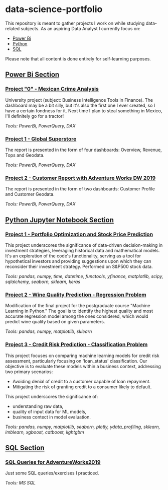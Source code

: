 # data-science-portfolio

This repository is meant to gather projects I work on while studying data-related subjects. 
As an aspiring Data Analyst I currently focus on:
* [Power Bi](https://github.com/i-tomczok-ue/data-science-portfolio/tree/main/PowerBI)
* [Python](https://github.com/i-tomczok-ue/data-science-portfolio/tree/main/PythonJupyterNotebook)
* [SQL](https://github.com/i-tomczok-ue/data-science-portfolio/tree/main/SQL)

Please note that all content is done entirely for self-learning purposes.

## [Power Bi Section](https://github.com/i-tomczok-ue/data-science-portfolio/tree/main/PowerBI)
### [Project "0" - Mexican Crime Analysis](https://github.com/i-tomczok-ue/data-science-portfolio/tree/main/PowerBI/00_MexicanCrimeAnalysis)
University project (subject: Business Intelligence Tools in Finance). The dashboard may be a bit silly, but it's also the first one I ever created, so I have a certain fondness for it. Next time I plan to steal something in Mexico, I'll definitely go for a tractor!

*Tools: PowerBi, PowerQuery, DAX*

### [Project 1 - Global Superstore](https://github.com/i-tomczok-ue/data-science-portfolio/tree/main/PowerBI/01_GlobalSuperstore)
The report is presented in the form of four dashboards: Overview, Revenue, Tops and Geodata.

*Tools: PowerBi, PowerQuery, DAX*

### [Project 2 - Customer Report with Adventure Works DW 2019]([https://github.com/i-tomczok-ue/data-science-portfolio/tree/main/PowerBI/01_GlobalSuperstore](https://github.com/i-tomczok-ue/data-science-portfolio/tree/main/PowerBI/02_AWDW2019))
The report is presented in the form of two dashboards: Customer Profile and Customer Geodata.

*Tools: PowerBi, PowerQuery, DAX*

## [Python Jupyter Notebook Section](https://github.com/i-tomczok-ue/data-science-portfolio/tree/main/PythonJupyterNotebook)
### [Project 1 - Portfolio Optimization and Stock Price Prediction](https://github.com/i-tomczok-ue/data-science-portfolio/tree/main/PythonJupyterNotebook/01_PortfolioOptimizationAndLSTM)
This project underscores the significance of data-driven decision-making in investment strategies, leveraging historical data and mathematical models. It's an exploration of the code's functionality, serving as a tool for hypothetical investors and providing suggestions upon which they can reconsider their investment strategy. Performed on S&P500 stock data.

*Tools: pandas, numpy, time, datetime, functools, yfinance, matplotlib, scipy, sqlalchemy, seaborn, sklearn, keras*

### [Project 2 - Wine Quality Prediction - Regression Problem](https://github.com/i-tomczok-ue/data-science-portfolio/tree/main/PythonJupyterNotebook/02_WineQualityRegression)
Modification of the final project for the postgraduate course "Machine Learning in Python." 
The goal is to identify the highest quality and most accurate regression model among the ones considered, which would predict wine quality based on given parameters.

*Tools: pandas, numpy, matplotlib, sklearn*

### [Project 3 - Credit Risk Prediction - Classification Problem](https://github.com/i-tomczok-ue/data-science-portfolio/tree/main/PythonJupyterNotebook/03_CreditRiskPrediction)
This project focuses on comparing machine learning models for credit risk assessment, particularly focusing on 'loan_status' classification. Our objective is to evaluate these models within a business context, addressing two primary scenarios:
* Avoiding denial of credit to a customer capable of loan repayment.
* Mitigating the risk of granting credit to a consumer likely to default.

This project underscores the significance of:
* understanding raw data,
* quality of input data for ML models,
* business contect in model evaluation.

*Tools: pandas, numpy, matplotlib, seaborn, plotly, ydata_profiling, sklearn, imblearn, xgboost, catboost, lightgbm*

## [SQL Section](https://github.com/i-tomczok-ue/data-science-portfolio/tree/main/SQL)
### [SQL Queries for AdventureWorks2019](https://github.com/i-tomczok-ue/data-science-portfolio/tree/main/SQL/AW2019)
Just some SQL queries/exercises I practiced.

*Tools: MS SQL*
